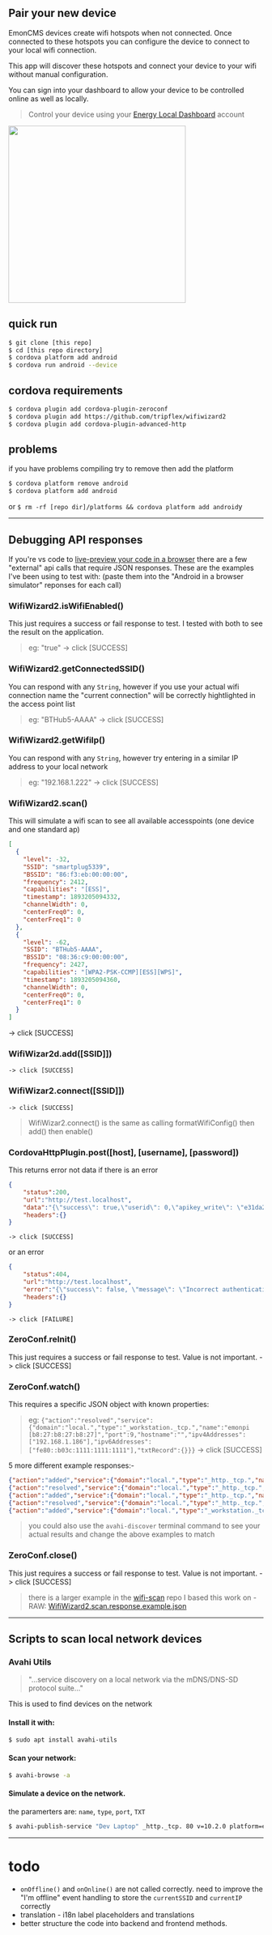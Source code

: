 ## Pair your new device

EmonCMS devices create wifi hotspots when not connected. Once connected to these hotspots you can configure the device to connect to your local wifi connection.

This app will discover these hotspots and connect your device to your wifi without manual configuration.

You can sign into your dashboard to allow your device to be controlled online as well as locally.

> Control your device using your [Energy Local Dashboard](https://dashboard.energylocal.org.uk) account

[<img src="screenshot.png?raw=true" width="350"/>](screenshot.png?raw=true)


## quick run
```bash
$ git clone [this repo]
$ cd [this repo directory]
$ cordova platform add android
$ cordova run android --device
```

## cordova requirements
```bash
$ cordova plugin add cordova-plugin-zeroconf
$ cordova plugin add https://github.com/tripflex/wifiwizard2
$ cordova plugin add cordova-plugin-advanced-http
```

## problems
if you have problems compiling try to remove then add the platform
```bash
$ cordova platform remove android
$ cordova platform add android
```
or `$ rm -rf [repo dir]/platforms && cordova platform add android`y




---------------------------------------------



## Debugging API responses
If you're vs code to [live-preview your code in a browser][1] there are a few "external" api calls that require JSON responses.
These are the examples I've been using to test with: (paste them into the "Android in a browser simulator" reponses for each call)


### WifiWizard2.isWifiEnabled()
This just requires a success or fail response to test. I tested with both to see the result on the application.
> eg: "true" -> click [SUCCESS]

### WifiWizard2.getConnectedSSID()
You can respond with any `String`, however if you use your actual wifi connection name the "current connection" will be correctly hightlighted in the access point list
> eg: "BTHub5-AAAA" -> click [SUCCESS]

### WifiWizard2.getWifiIp()
You can respond with any `String`, however try entering in a similar IP address to your local network
> eg: "192.168.1.222" -> click [SUCCESS]

### WifiWizard2.scan()
This will simulate a wifi scan to see all available accesspoints (one device and one standard ap)
```JSON
[
  {
    "level": -32,
    "SSID": "smartplug5339",
    "BSSID": "86:f3:eb:00:00:00",
    "frequency": 2412,
    "capabilities": "[ESS]",
    "timestamp": 1893205094332,
    "channelWidth": 0,
    "centerFreq0": 0,
    "centerFreq1": 0
  },
  {
    "level": -62,
    "SSID": "BTHub5-AAAA",
    "BSSID": "08:36:c9:00:00:00",
    "frequency": 2427,
    "capabilities": "[WPA2-PSK-CCMP][ESS][WPS]",
    "timestamp": 1893205094360,
    "channelWidth": 0,
    "centerFreq0": 0,
    "centerFreq1": 0
  }
]
```
-> click [SUCCESS]

### WifiWizar2d.add([SSID]])
    -> click [SUCCESS]

### WifiWizar2.connect([SSID]])
    -> click [SUCCESS]
> WifiWizar2.connect() is the same as calling formatWifiConfig() then add() then enable()

### CordovaHttpPlugin.post([host], [username], [password])
This returns error not data if there is an error
```JSON
{
    "status":200,
    "url":"http://test.localhost",
    "data":"{\"success\": true,\"userid\": 0,\"apikey_write\": \"e31da26bd2f9807930cad74adb9853a0\",\"apikey_read\": \"6c255f8156fe09694a9a316fb36db971\"}",
    "headers":{}
}
```
    -> click [SUCCESS]

or an error
```JSON
{
    "status":404,
    "url":"http://test.localhost",
    "error":"{\"success\": false, \"message\": \"Incorrect authentication\"}",
    "headers":{}
}
```
    -> click [FAILURE]

### ZeroConf.reInit()
This just requires a success or fail response to test. Value is not important.
    -> click [SUCCESS]

### ZeroConf.watch()
This requires a specific JSON object with known properties:
> eg: `{"action":"resolved","service":{"domain":"local.","type":"_workstation._tcp.","name":"emonpi [b8:27:b8:27:b8:27]","port":9,"hostname":"","ipv4Addresses":["192.168.1.186"],"ipv6Addresses":["fe80::b03c:1111:1111:1111"],"txtRecord":{}}}`
    -> click [SUCCESS]

5 more different example responses:-
```JSON
{"action":"added","service":{"domain":"local.","type":"_http._tcp.","name":"smartplug5339","port":0,"hostname":"smartplug5339._http._tcp.local.","ipv4Addresses":[],"ipv6Addresses":[],"txtRecord":{"smartplug5339._http._tcp.local.":"true"}}}
{"action":"resolved","service":{"domain":"local.","type":"_http._tcp.","name":"smartplug5339","port":80,"hostname":"","ipv4Addresses":["192.168.1.78"],"ipv6Addresses":[],"txtRecord":{}}}
{"action":"added","service":{"domain":"local.","type":"_http._tcp.","name":"openevse-8970","port":0,"hostname":"openevse-8970._http._tcp.local.","ipv4Addresses":[],"ipv6Addresses":[],"txtRecord":{"openevse-8970._http._tcp.local.":"true"}}}
{"action":"resolved","service":{"domain":"local.","type":"_http._tcp.","name":"openevse-8970","port":80,"hostname":"","ipv4Addresses":["192.168.1.81"],"ipv6Addresses":[],"txtRecord":{}}}
{"action":"added","service":{"domain":"local.","type":"_workstation._tcp.","name":"emonpi [b8:27:b8:27:b8:27]","port":0,"hostname":"emonpi [b8:27:b8:27:b8:27]._workstation._tcp.local.","ipv4Addresses":[],"ipv6Addresses":[],"txtRecord":{"emonpi [b8:27:b8:27:b8:27]._workstation._tcp.local.":"true"}}}
```
> you could also use the `avahi-discover` terminal command to see your actual results and change the above examples to match

### ZeroConf.close()
This just requires a success or fail response to test. Value is not important.
    -> click [SUCCESS]


> there is a larger example in the [wifi-scan](https://github.com/emrysr/wifiscan) repo I based this work on  - RAW: [WifiWizard2.scan.response.example.json](https://raw.githubusercontent.com/emrysr/wifiscan/master/WifiWizard2.scan.response.example.json)

---------------------------------------------


## Scripts to scan local network devices

### Avahi Utils
> "...service discovery on a local network via the mDNS/DNS-SD protocol suite..."

This is used to find devices on the network

#### Install it with:
```bash
$ sudo apt install avahi-utils
```

#### Scan your network:
```bash
$ avahi-browse -a
```

#### Simulate a device on the network.
the paramerters are:
`name`, `type`, `port`, `TXT`
```bash
$ avahi-publish-service "Dev Laptop" _http._tcp. 80 v=10.2.0 platform=emoncms path=/emoncms
```


---------------------------------------------

# todo
- `onOffline()` and `onOnline()` are not called correctly. need to improve the "I'm offline" event handling to store the `currentSSID` and `currentIP` correctly
- translation - i18n label placeholders and translations
- better structure the code into backend and frontend methods. 


[1]: <https://docs.microsoft.com/en-us/visualstudio/cross-platform/tools-for-cordova/run-your-app/simulate-in-browser?view=toolsforcordova-2017>
